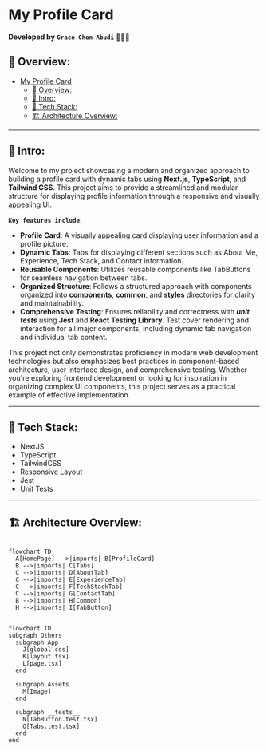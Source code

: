 # My Profile Card

**Developed by** **`Grace Chen Abudi`** 👩🏽‍💻

## 📣 Overview:

- [My Profile Card](#my-profile-card)
  - [📣 Overview:](#-overview)
  - [🔎 Intro:](#-intro)
  - [🧰 Tech Stack:](#-tech-stack)
  - [🏗️ Architecture Overview:](#️-architecture-overview)

---

## 🔎 Intro:

Welcome to my project showcasing a modern and organized approach to building a profile card with dynamic tabs using **Next.js**, **TypeScript**, and **Tailwind CSS**. This project aims to provide a streamlined and modular structure for displaying profile information through a responsive and visually appealing UI.

**`Key features include`**:

- **Profile Card**: A visually appealing card displaying user information and a profile picture.
- **Dynamic Tabs**: Tabs for displaying different sections such as About Me, Experience, Tech Stack, and Contact information.
- **Reusable Components**: Utilizes reusable components like TabButtons for seamless navigation between tabs.
- **Organized Structure**: Follows a structured approach with components organized into **components**, **common**, and **styles** directories for clarity and maintainability.
- **Comprehensive Testing**: Ensures reliability and correctness with **_unit tests_** using **Jest** and **React Testing Library**. Test cover rendering and interaction for all major components, including dynamic tab navigation and individual tab content.

This project not only demonstrates proficiency in modern web development technologies but also emphasizes best practices in component-based architecture, user interface design, and comprehensive testing. Whether you're exploring frontend development or looking for inspiration in organizing complex UI components, this project serves as a practical example of effective implementation.

---

## 🧰 Tech Stack:

- NextJS
- TypeScript
- TailwindCSS
- Responsive Layout
- Jest
- Unit Tests

---

## 🏗️ Architecture Overview:

```mermaid

flowchart TD
  A[HomePage] -->|imports| B[ProfileCard]
  B -->|imports| C[Tabs]
  C -->|imports| D[AboutTab]
  C -->|imports| E[ExperienceTab]
  C -->|imports| F[TechStackTab]
  C -->|imports| G[ContactTab]
  B -->|imports| H[Common]
  H -->|imports| I[TabButton]

```

```mermaid

flowchart TD
subgraph Others
  subgraph App
    J[global.css]
    K[layout.tsx]
    L[page.tsx]
  end

  subgraph Assets
    M[Image]
  end

  subgraph __tests__
    N[TabButton.test.tsx]
    O[Tabs.test.tsx]
  end
end

```
